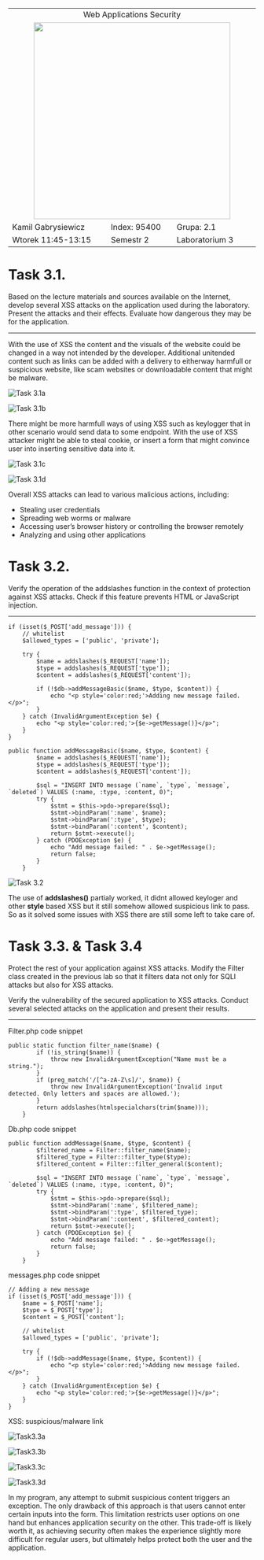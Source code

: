 <table align='center'>
  <tr> <td colspan='3' align='center' width='884px'> Web Applications Security </td> </tr>
  <tr> <td colspan="3" align='center'> <img src='https://github.com/Gabrysiewicz/Programowanie-aplikacji-w-chmurze-obliczeniowe/blob/main/logo_politechniki_lubelskiej.jpg' width="400px" height="400px"></td> </tr>
  <tr> <td> Kamil Gabrysiewicz </td> <td> Index: 95400 </td> <td> Grupa: 2.1 </td> </tr>  
  <tr> <td> Wtorek 11:45-13:15 </td> <td> Semestr 2 </td> <td>Laboratorium 3</td></tr>  
</table>

# Task 3.1.
Based on the lecture materials and sources available on the Internet, develop several XSS
attacks on the application used during the laboratory. Present the attacks and their effects.
Evaluate how dangerous they may be for the application.
<hr/>
With the use of XSS the content and the visuals of the website could be changed in a way not intended by the developer.
Additional unitended content such as links can be added with a delivery to eitherway harmfull or suspicious website, 
like scam websites or downloadable content that might be malware.

![Task 3.1a](https://github.com/Gabrysiewicz/S9_Web-Applications-Security/blob/lab3/img/Task3_1a.png)

![Task 3.1b](https://github.com/Gabrysiewicz/S9_Web-Applications-Security/blob/lab3/img/Task3_1b.png)

There might be more harmfull ways of using XSS such as keylogger that in other scenario would send data to some endpoint.
With the use of XSS attacker might be able to steal cookie, or insert a form that might convince user into inserting sensitive data
into it.

![Task 3.1c](https://github.com/Gabrysiewicz/S9_Web-Applications-Security/blob/lab3/img/Task3_1c.png)

![Task 3.1d](https://github.com/Gabrysiewicz/S9_Web-Applications-Security/blob/lab3/img/Task3_1d.png)

Overall XSS attacks can lead to various malicious actions, including:
- Stealing user credentials
- Spreading web worms or malware
- Accessing user’s browser history or controlling the browser remotely
- Analyzing and using other applications

# Task 3.2.
Verify the operation of the addslashes function in the context of protection against XSS
attacks. Check if this feature prevents HTML or JavaScript injection.
<hr/>

```
if (isset($_POST['add_message'])) {
    // whitelist
    $allowed_types = ['public', 'private'];

    try {
        $name = addslashes($_REQUEST['name']);
        $type = addslashes($_REQUEST['type']);
        $content = addslashes($_REQUEST['content']);

        if (!$db->addMessageBasic($name, $type, $content)) {
            echo "<p style='color:red;'>Adding new message failed.</p>";
        }
    } catch (InvalidArgumentException $e) {
        echo "<p style='color:red;'>{$e->getMessage()}</p>";
    }
}
```
```
public function addMessageBasic($name, $type, $content) {
        $name = addslashes($_REQUEST['name']);
        $type = addslashes($_REQUEST['type']);
        $content = addslashes($_REQUEST['content']);

        $sql = "INSERT INTO message (`name`, `type`, `message`, `deleted`) VALUES (:name, :type, :content, 0)";
        try {
            $stmt = $this->pdo->prepare($sql);
            $stmt->bindParam(':name', $name);
            $stmt->bindParam(':type', $type);
            $stmt->bindParam(':content', $content);
            return $stmt->execute();
        } catch (PDOException $e) {
            echo "Add message failed: " . $e->getMessage();
            return false;
        }
    }
```
![Task 3.2](https://github.com/Gabrysiewicz/S9_Web-Applications-Security/blob/lab3/img/Task3_2a.png)

The use of **addslashes()** partialy worked, it didnt allowed keyloger and other **style** based XSS but it still somehow allowed suspicious link to pass.
So as it solved some issues with XSS there are still some left to take care of.

# Task 3.3. & Task 3.4
Protect the rest of your application against XSS attacks. Modify the Filter class created in
the previous lab so that it filters data not only for SQLI attacks but also for XSS attacks.

Verify the vulnerability of the secured application to XSS attacks. Conduct several selected
attacks on the application and present their results.

<hr/>

Filter.php code snippet
```
public static function filter_name($name) {
        if (!is_string($name)) {
            throw new InvalidArgumentException("Name must be a string.");
        }
        if (preg_match('/[^a-zA-Z\s]/', $name)) {
            throw new InvalidArgumentException('Invalid input detected. Only letters and spaces are allowed.');
        }
        return addslashes(htmlspecialchars(trim($name)));
    }
```

Db.php code snippet
```
public function addMessage($name, $type, $content) {
        $filtered_name = Filter::filter_name($name);
        $filtered_type = Filter::filter_type($type);
        $filtered_content = Filter::filter_general($content);

        $sql = "INSERT INTO message (`name`, `type`, `message`, `deleted`) VALUES (:name, :type, :content, 0)";
        try {
            $stmt = $this->pdo->prepare($sql);
            $stmt->bindParam(':name', $filtered_name);
            $stmt->bindParam(':type', $filtered_type);
            $stmt->bindParam(':content', $filtered_content);
            return $stmt->execute();
        } catch (PDOException $e) {
            echo "Add message failed: " . $e->getMessage();
            return false;
        }
    }
```

messages.php code snippet
```
// Adding a new message
if (isset($_POST['add_message'])) {
    $name = $_POST['name'];
    $type = $_POST['type'];
    $content = $_POST['content'];

    // whitelist
    $allowed_types = ['public', 'private'];

    try {
        if (!$db->addMessage($name, $type, $content)) {
            echo "<p style='color:red;'>Adding new message failed.</p>";
        }
    } catch (InvalidArgumentException $e) {
        echo "<p style='color:red;'>{$e->getMessage()}</p>";
    }
}
```

XSS: suspicious/malware link

![Task3.3a](https://github.com/Gabrysiewicz/S9_Web-Applications-Security/blob/lab3/img/Task3_3a.png)

![Task3.3b](https://github.com/Gabrysiewicz/S9_Web-Applications-Security/blob/lab3/img/Task3_3b.png)

![Task3.3c](https://github.com/Gabrysiewicz/S9_Web-Applications-Security/blob/lab3/img/Task3_3c.png)

![Task3.3d](https://github.com/Gabrysiewicz/S9_Web-Applications-Security/blob/lab3/img/Task3_3d.png)

In my program, any attempt to submit suspicious content triggers an exception. 
The only drawback of this approach is that users cannot enter certain inputs into the form. 
This limitation restricts user options on one hand but enhances application security on the other.
This trade-off is likely worth it, as achieving security often makes the experience slightly more difficult for regular users, but ultimately helps protect both the user and the application.
